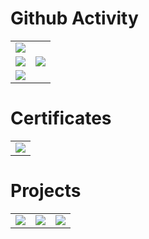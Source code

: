 <h1>Github Activity</h1>
<table>
    <tbody>
        <tr>
            <td colspan="2" valign="top">
                <img
                    src="https://github-readme-activity-graph.cyclic.app/graph?username=jack456054&bg_color=0D1117&color=e05397&line=e05397&point=FFFFFF&hide_border=true" />
            </td>
        </tr>
        <tr>
            <td valign="top">
                <img
                    src="https://github-readme-streak-stats.herokuapp.com/?user=jack456054&theme=black-ice&hide_border=true&stroke=0000&background=0D1117&ring=e05397&fire=e05397&currStreakLabel=e05397" />
            </td>
            <td valign="top">
                <img
                    src="https://github-readme-stats.vercel.app/api?username=jack456054&show_icons=true&icon_color=E6DB74&border_color=66D9EF&bg_color=272822&title_color=F92672&text_color=AE81FF&count_private=true" />
            </td>
        </tr>
        <tr>
            <td colspan="2" valign="top">
                <img
                    src="https://github-profile-summary-cards.vercel.app/api/cards/profile-details?username=jack456054&theme=github_dark" />
            </td>
        </tr>
    </tbody>
</table>

<h1>Certificates</h1>
<table>
    <tbody>
        <tr>
            <td colspan="2" valign="top">
                <a href="https://www.credential.net/32276262-9c27-4cdb-a582-fcc7e0769064#gs.dva0qt">
                    <img
                        src="https://api.accredible.com/v1/frontend/credential_website_embed_image/badge/59099623" />
                </a>
            </td>
        </tr>
    </tbody>
</table>

<h1>Projects</h1>
<table>
    <tbody>
        <tr>
            <td valign="top">
                <a href="https://github.com/jack456054/leetcode">
                    <img src="https://github-readme-stats.vercel.app/api/pin/?username=jack456054&repo=leetcode" />
            </td>
            <td valign="top">
                <a href="https://github.com/jack456054/wedding_invitation">
                    <img src="https://github-readme-stats.vercel.app/api/pin/?username=jack456054&repo=wedding_invitation" />
            </td>
            <td valign="top">
                <a href="https://github.com/jack456054/gstsol">
                    <img src="https://github-readme-stats.vercel.app/api/pin/?username=jack456054&repo=gstsol" />
            </td>
        </tr>
    </tbody>
</table>
